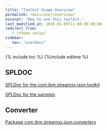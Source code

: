 ```yaml
---
title: "Toolkit Usage Overview"
permalink: /docs/user/overview/
excerpt: "How to use this toolkit."
last_modified_at: 2018-01-09T11:00:00-00:00
redirect_from:
   - /theme-setup/
sidebar:
   nav: "userdocs"
---
```

{% include toc %}
{%include editme %}


## SPLDOC

[SPLDoc for the com.ibm.streamsx.json toolkit](https://ibmstreams.github.io/streamsx.json/com.ibm.streamsx.json/doc/spldoc/html/index.html)

[SPLDoc for the samples](https://ibmstreams.github.io/streamsx.json/samples/doc/json/html/index.html)

## Converter

[Package com.ibm.streamsx.json.converters](https://ibmstreams.github.io/streamsx.json/com.ibm.streamsx.json/doc/converters/index.html)


